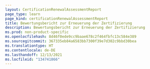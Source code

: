 ```yaml
---
layout: CertificationRenewalAssessmentReport
page_type: learn
page_kind: certificationRenewalAssessmentReport
title: Bewertungsbericht zur Erneuerung der Zertifizierung
description: Bewertungsbericht zur Erneuerung der Zertifizierung
ms.prod: non-product-specific
ms.openlocfilehash: 8d46f0ede9cc9baae678c2f464fbfc13c584e389
ms.sourcegitcommit: 367335eb84a6583bb7300f39e7d302c9bbd30bea
ms.translationtype: HT
ms.contentlocale: de-DE
ms.lasthandoff: 12/13/2021
ms.locfileid: "134741866"
---
```

